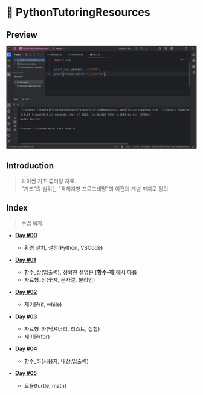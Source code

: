 # 📜 PythonTutoringResources

## Preview

![Preview](Preview.png)

## Introduction

> 파이썬 기초 튜터링 자료.\
> "기초"의 범위는 "객체지향 프로그래밍"의 이전의 개념 까지로 정의.

## Index

> 수업 목차.

* **[Day #00](Day00/contents.md)**
    * 환경 설치, 설정(Python, VSCode)

* **[Day #01](Day01/contents.md)**
    * 함수_상(입출력); 정확한 설명은 [**함수-하**]에서 다룸
    * 자료형_상(숫자, 문자열, 불리언)

* **[Day #02](Day02/contents.md)**
    * 제어문(if, while)

* **[Day #03](Day03/contents.md)**
    * 자료형_하(딕셔너리, 리스트, 집합)
    * 제어문(for)

* **[Day #04](Day04/contents.md)**
    * 함수_하(사용자, 내장;입출력)

* **[Day #05](Day05/contents.md)**
    * 모듈(turtle, math)